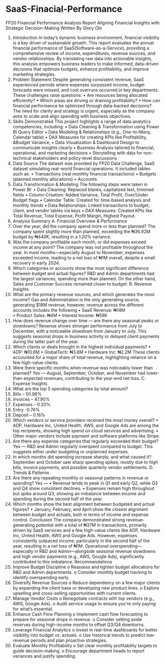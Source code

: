 # SaaS-Finacial-Performance

FP20 Financial Performance Analysis Report 
Aligning Financial Insights with Strategic Decision-Making 
Written By Glory Obi 
1. Introduction 
In today’s dynamic business environment, financial visibility is a key driver of sustainable 
growth. This report evaluates the annual financial performance of SaaS(Software-as-a-Service), 
providing a comprehensive review of income, expenditures, revenue sources, and vendor 
relationships. By translating raw data into actionable insights, this analysis empowers business 
leaders to make informed, data-driven decisions that optimize budgets, enhance profitability, and 
improve marketing strategies. 
2. Problem Statement 
Despite generating consistent revenue, SaaS experienced periods where expenses surpassed 
income, budget forecasts were missed, and cost overruns occurred in key departments. These 
challenges raise questions: 
• Are resources being allocated efficiently? 
• Which areas are driving or draining profitability? 
• How can financial performance be optimized through data-backed decisions? 
The need for clarity and strategy is urgent, especially as the company aims to scale and align 
spending with business objectives. 
3. Skills Demonstrated 
This project highlights a range of data analytics competencies, including: 
• Data Cleaning & Transformation using Power BI Query Editor 
• Data Modeling & Relationships (e.g., One-to-Many, Calendar table) 
• DAX Measures for creating KPIs like Profitability, &Budget Variance, 
• Data Visualization & Dashboard Design to communicate insights clearly 
• Business Analysis tailored to financial, operational, and marketing decisions 
• Storytelling with data for non-technical stakeholders and policy-level discussions 
4. Data Source 
The dataset was provided by FP20 Data Challenge,  SaaS dataset simulating real-world 
financial operations. It included tables such as: 
• Transactions (real monthly financial transactions) 
• Budgets (planned monthly allocations) 
• Accounts 
5. Data Transformation & Modeling 
The following steps were taken in Power BI: 
• Data Cleaning: Replaced blanks, capitalized text, trimmed fields 
• Column Creation: Added Variance, Total Profit, Over/Under Budget flags 
• Calendar Table: Created for time-based analysis and monthly trends 
• Data Relationships: Linked transactions to budget, client, and vendor tables via keys 
• DAX Measures: Created KPIs like Total Revenue, Total Expense, Profit Margin, Highest 
Payout. 
6. Analysis Summary 
A. Financial Overview & Performance 
1. Over the year, did the company spend more or less than planned? 
The company spent slightly more than planned, exceeding the ₦36.92M budget by ₦440K, 
resulting in a 1.20% variance. 
2. Was the company profitable each month, or did expenses exceed income at any point? 
The company was not profitable throughout the year. In most months—especially August to 
November, expenses exceeded income, leading to a net loss of ₦1M overall, despite a small 
recovery in early 2024. 
3. Which categories or accounts show the most significant difference between budget and 
actual figures? 
R&D and Admin departments had the largest variances, spending more than planned. On the 
other hand, Sales and Customer Success remained closer to budget. 
B. Revenue Insights 
4. What are the primary revenue sources, and which generates the most income? 
Gas and Administration is the only generating source, generating $18M revenue, however, 
revenue across the different accounts includes the following 
• SaaS Revenue: ₦14M  
• Product Sales: ₦4M 
• Interest Income: ₦59K 
5. How does revenue change over time — are there any seasonal peaks or slowdowns? 
Revenue shows stronger performance from July to December, with a noticeable slowdown from 
January to July. This suggests seasonal drops in business activity or delayed client payments 
during the latter part of the year. 
6. Which clients or deals brought in the highest individual payments? 
• ADP: ₦10.6M 
• GlobalTech: ₦3.6M 
• Hardware Inc: ₦2.2M 
These clients accounted for a major share of total revenue, highlighting reliance on a few 
high-value clients. 
7. Were there specific months when revenue was noticeably lower than planned? 
Yes — August, September, October, and November had lower-than-expected revenues, 
contributing to the year-end net loss. 
C. Expense Insights 
8. What are the top 5 spending categories by total amount? 
1. Bills – 50.98% 
2. Invoices – 47.90% 
3. Expenses – 0.20% 
4. Entry -0.76% 
5. Deposit – 0.16% 
9. Which vendors or service providers received the most money overall? 
• ADP, Hardware Inc, United Health, AWS, and Google Ads are among the top recipients, 
showing high spend on cloud services and advertising. 
• Other major vendors include payment and software platforms like Stripe. 
10. Are there any expense categories that regularly exceeded their budget? 
Yes — R&D and Admin regularly overspent compared to budget. This suggests either under
budgeting or unplanned expenses. 
11. In which months did spending increase sharply, and what caused it? 
September and October saw sharp spending spikes, mostly due to high bills, invoice payments, 
and possible quarterly vendor settlements. 
D. Trends & Patterns 
12. Are there any repeating monthly or seasonal patterns in revenue or spending? 
Yes — 
• Revenue tends to peak in Q1 and early Q2, while Q3 and Q4 show consistent declines. 
• Expenses remain high throughout but spike around Q3, showing an imbalance between 
income and spending during the second half of the year. 
13. Which months show the best alignment between budgeted and actual figures? 
• January, February, and April show the closest alignment between budget and actuals, 
both in terms of income and expense control. 
Conclusion 
The company demonstrated strong revenue-generating potential with a total of ₦37M in 
transactions, primarily driven by SaaS services and a few high-value clients like ADP, Hardware 
Inc, United Health, AWS and Google Ads. However, expenses consistently outpaced income, 
particularly in the second half of the year, resulting in a net loss of ₦1M. Operational 
overspending—especially in R&D and Admin—alongside seasonal revenue slowdowns and high 
vendor payments (e.g., AWS, Google Ads), significantly contributed to this imbalance. 
Recommendations 
1. Improve Budget Discipline 
o Reassess and tighten budget allocations for R&D and Admin departments. 
o Consider monthly budget tracking to identify overspending early. 
2. Diversify Revenue Sources 
o Reduce dependency on a few major clients by expanding the client base or 
developing new product lines. 
o Explore upselling and cross-selling opportunities with current clients. 
3. Manage Vendor Costs 
o Renegotiate contracts with top vendors (e.g., AWS, Google Ads). 
o Audit service usage to ensure you're only paying for what’s essential. 
4. Enhance Cash Flow Planning 
o Implement cash flow forecasting to prepare for seasonal drops in revenue. 
o Consider setting aside reserves during high-income months to offset Q3/Q4 
downturns. 
5. Leverage Financial Analytics 
o Invest in real-time dashboards for better visibility into budget vs. actuals. 
o Use historical trends to predict low-revenue periods and plan proactive strategies. 
6. Evaluate Monthly Profitability 
o Set clear monthly profitability targets to guide decision-making. 
o Encourage department heads to report variances and justify spending. 
